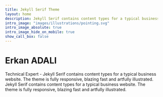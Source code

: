 ```yaml
---
title: Jekyll Serif Theme
layout: home
description: Jekyll Serif contains content types for a typical business website. The theme is fully responsive, blazing fast and artfully illustrated.
intro_image: "images/illustrations/pointing.svg"
intro_image_absolute: true
intro_image_hide_on_mobile: true
show_call_box: false
---
```


# Erkan ADALI

Technical Expert - Jekyll Serif contains content types for a typical business website. The theme is fully responsive, blazing fast and artfully illustrated. Jekyll Serif contains content types for a typical business website. The theme is fully responsive, blazing fast and artfully illustrated.

